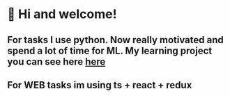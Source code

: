 # 👋 Hi and welcome!


## For tasks I use python. Now really motivated and spend a lot of time for ML. My learning project you can see here [here](https://github.com/eugeneMaximovHub/ml_learn_project)

## For WEB tasks im using ts + react + redux
